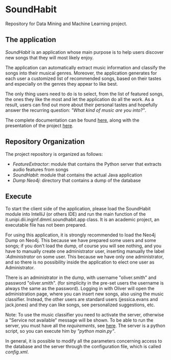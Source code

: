 # SoundHabit
Repository for Data Mining and Machine Learning project.

## The application
*SoundHabit* is an application whose main purpose is to help users discover new songs that they will most likely enjoy.

The application can automatically extract music information and classify the songs into their musical genres. Moreover, the application generates for each user a customized list of recommended songs, based on their tastes and especially on the genres they appear to like best.

The only thing users need to do is to select, from the list of featured songs, the ones they like the most and let the application do all the work. As a result, users can find out more about their personal tastes and hopefully answer the recurring question: *"What kind of music are you into?"*.

The complete documentation can be found [here](https://github.com/danielecioffo/SoundHabit/blob/main/SoundHabit%20documentation.pdf), along with the presentation of the project [here](https://github.com/danielecioffo/SoundHabit/blob/main/SoundHabit%20Presentation.pdf).

## Repository Organization
The project repository is organized as follows:
* *FeatureExtractor*: module that contains the Python server that extracts audio features from songs
* *SoundHabit*: module that contains the actual Java application
* *Dump Neo4j*: directory that contains a dump of the database

## Execute
To start the client side of the application, please load the SoundHabit module into IntelliJ (or others IDE) and run the main function of the it.unipi.dii.inginf.dmml.soundhabit.app class. 
It is an academic project, an executable file has not been prepared.

For using this application, it is strongly recommended to load the Neo4j Dump on Neo4j. This because we have prepared some users and some songs; if you don't load the dump, of course you will see nothing, and you have to manually create one administrator user, inserting manually the label *:Administrator* on some user. This because we have only one administrator, and so there is no possibility inside the application to elect one user as Administrator.

There is an administrator in the dump, with username "oliver.smith" and password "oliver.smith". (for simplicity in the pre-set users the username is always the same as the password).
Logging in with Oliver will open the administration page, where you can insert new songs, also using the music classifier. 
Instead, the other users are standard users (jessica.evans and jack.jones) and they can like songs, see personalized suggestions, etc.

Note: To use the music classifier you need to activate the server, otherwise a "Service not available" message will be shown. To be able to run the server, you must have all the *requirements*, see [here](https://github.com/danielecioffo/SoundHabit/blob/main/FeatureExtractor/Requirements.txt). The server is a python script, so you can execute him by *"python main.py"*.

In general, it is possible to modify all the parameters concerning access to the database and the server through the configuration file, which is called *config.xml*.
